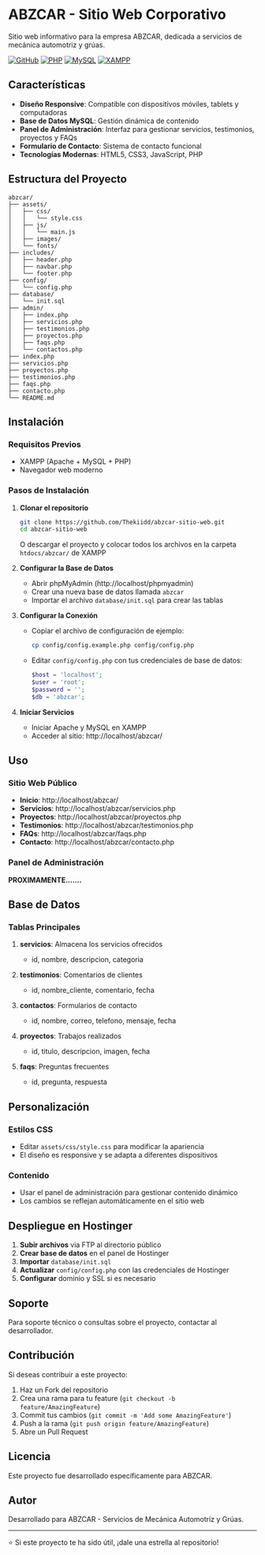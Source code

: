 # ABZCAR - Sitio Web Corporativo

Sitio web informativo para la empresa ABZCAR, dedicada a servicios de mecánica automotriz y grúas.

[![GitHub](https://img.shields.io/badge/GitHub-Repository-blue?style=for-the-badge&logo=github)](https://github.com/Thekiidd/abzcar-sitio-web)
[![PHP](https://img.shields.io/badge/PHP-8.0+-777BB4?style=for-the-badge&logo=php&logoColor=white)](https://php.net/)
[![MySQL](https://img.shields.io/badge/MySQL-8.0+-4479A1?style=for-the-badge&logo=mysql&logoColor=white)](https://www.mysql.com/)
[![XAMPP](https://img.shields.io/badge/XAMPP-8.0+-FB7A24?style=for-the-badge&logo=apache&logoColor=white)](https://www.apachefriends.org/)

## Características

- **Diseño Responsive**: Compatible con dispositivos móviles, tablets y computadoras
- **Base de Datos MySQL**: Gestión dinámica de contenido
- **Panel de Administración**: Interfaz para gestionar servicios, testimonios, proyectos y FAQs
- **Formulario de Contacto**: Sistema de contacto funcional
- **Tecnologías Modernas**: HTML5, CSS3, JavaScript, PHP

## Estructura del Proyecto

```
abzcar/
├── assets/
│   ├── css/
│   │   └── style.css
│   ├── js/
│   │   └── main.js
│   ├── images/
│   └── fonts/
├── includes/
│   ├── header.php
│   ├── navbar.php
│   └── footer.php
├── config/
│   └── config.php
├── database/
│   └── init.sql
├── admin/
│   ├── index.php
│   ├── servicios.php
│   ├── testimonios.php
│   ├── proyectos.php
│   ├── faqs.php
│   └── contactos.php
├── index.php
├── servicios.php
├── proyectos.php
├── testimonios.php
├── faqs.php
├── contacto.php
└── README.md
```

## Instalación

### Requisitos Previos

- XAMPP (Apache + MySQL + PHP)
- Navegador web moderno

### Pasos de Instalación

1. **Clonar el repositorio**
   ```bash
   git clone https://github.com/Thekiidd/abzcar-sitio-web.git
   cd abzcar-sitio-web
   ```
   
   O descargar el proyecto y colocar todos los archivos en la carpeta `htdocs/abzcar/` de XAMPP

2. **Configurar la Base de Datos**
   - Abrir phpMyAdmin (http://localhost/phpmyadmin)
   - Crear una nueva base de datos llamada `abzcar`
   - Importar el archivo `database/init.sql` para crear las tablas

3. **Configurar la Conexión**
   - Copiar el archivo de configuración de ejemplo:
     ```bash
     cp config/config.example.php config/config.php
     ```
   - Editar `config/config.php` con tus credenciales de base de datos:
     ```php
     $host = 'localhost';
     $user = 'root';
     $password = '';
     $db = 'abzcar';
     ```

4. **Iniciar Servicios**
   - Iniciar Apache y MySQL en XAMPP
   - Acceder al sitio: http://localhost/abzcar/

## Uso

### Sitio Web Público

- **Inicio**: http://localhost/abzcar/
- **Servicios**: http://localhost/abzcar/servicios.php
- **Proyectos**: http://localhost/abzcar/proyectos.php
- **Testimonios**: http://localhost/abzcar/testimonios.php
- **FAQs**: http://localhost/abzcar/faqs.php
- **Contacto**: http://localhost/abzcar/contacto.php

### Panel de Administración

**PROXIMAMENTE.......**

## Base de Datos

### Tablas Principales

1. **servicios**: Almacena los servicios ofrecidos
   - id, nombre, descripcion, categoria

2. **testimonios**: Comentarios de clientes
   - id, nombre_cliente, comentario, fecha

3. **contactos**: Formularios de contacto
   - id, nombre, correo, telefono, mensaje, fecha

4. **proyectos**: Trabajos realizados
   - id, titulo, descripcion, imagen, fecha

5. **faqs**: Preguntas frecuentes
   - id, pregunta, respuesta

## Personalización

### Estilos CSS
- Editar `assets/css/style.css` para modificar la apariencia
- El diseño es responsive y se adapta a diferentes dispositivos

### Contenido
- Usar el panel de administración para gestionar contenido dinámico
- Los cambios se reflejan automáticamente en el sitio web

## Despliegue en Hostinger

1. **Subir archivos** via FTP al directorio público
2. **Crear base de datos** en el panel de Hostinger
3. **Importar** `database/init.sql`
4. **Actualizar** `config/config.php` con las credenciales de Hostinger
5. **Configurar** dominio y SSL si es necesario

## Soporte

Para soporte técnico o consultas sobre el proyecto, contactar al desarrollador.

## Contribución

Si deseas contribuir a este proyecto:

1. Haz un Fork del repositorio
2. Crea una rama para tu feature (`git checkout -b feature/AmazingFeature`)
3. Commit tus cambios (`git commit -m 'Add some AmazingFeature'`)
4. Push a la rama (`git push origin feature/AmazingFeature`)
5. Abre un Pull Request

## Licencia

Este proyecto fue desarrollado específicamente para ABZCAR.

## Autor

Desarrollado para ABZCAR - Servicios de Mecánica Automotriz y Grúas.

---

⭐ Si este proyecto te ha sido útil, ¡dale una estrella al repositorio! 
